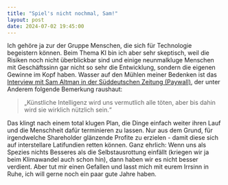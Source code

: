 ```yaml
---
title: "Spiel's nicht nochmal, Sam!"
layout: post
date: 2024-07-02 19:45:00
---
```


Ich gehöre ja zur der Gruppe Menschen, die sich für Technologie begeistern können. Beim Thema KI bin ich aber sehr skeptisch, weil die Risiken noch nicht überblickbar sind und einige neunmalkluge Menschen mit Geschäftssinn gar nicht so sehr die Entwicklung, sondern die eigenen Gewinne im Kopf haben. Wasser auf den Mühlen meiner Bedenken ist das [Interview mit Sam Altman in der Süddeutschen Zeitung (Paywall)](https://www.sueddeutsche.de/wirtschaft/sam-altman-openai-ki-sicherheit-geld-microsoft-lux.VrU3cxGMoVANrthaRkJAwS?reduced=true), der unter Anderem folgende Bemerkung raushaut:

> „Künstliche Intelligenz wird uns vermutlich alle töten, aber bis dahin wird sie wirklich nützlich sein.“

Das klingt nach einem total klugen Plan, die Dinge einfach weiter ihren Lauf und die Menschheit dafür terminieren zu lassen. Nur aus dem Grund, für irgendwelche Shareholder glänzende Profite zu erzielen - damit diese sich auf interstellare Latifundien retten können. Ganz ehrlich: Wenn uns als Spezies nichts Besseres als die Selbstausrottung einfällt (kriegen wir ja beim Klimawandel auch schon hin), dann haben wir es nicht besser verdient. Aber tut mir einen Gefallen und lasst mich mit eurem Irrsinn in Ruhe, ich will gerne noch ein paar gute Jahre haben.
